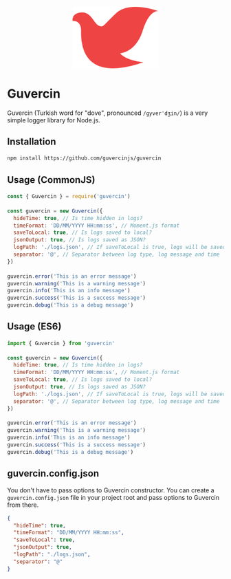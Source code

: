 <p align="center">
  <img src="https://github.com/guvercinjs/.github/blob/main/guvercin.svg" width="200">
</p>

# Guvercin

Guvercin (Turkish word for "dove", pronounced `/ɡyverˈdʒin/`) is a very simple logger library for Node.js.

## Installation

<!-- ```bash
pnpm install guvercin
``` -->

```bash
npm install https://github.com/guvercinjs/guvercin
```

## Usage (CommonJS)

```javascript
const { Guvercin } = require('guvercin')

const guvercin = new Guvercin({
  hideTime: true, // Is time hidden in logs?
  timeFormat: 'DD/MM/YYYY HH:mm:ss', // Moment.js format
  saveToLocal: true, // Is logs saved to local?
  jsonOutput: true, // Is logs saved as JSON?
  logPath: './logs.json', // If saveToLocal is true, logs will be saved to this path
  separator: '@', // Separator between log type, log message and time
})

guvercin.error('This is an error message')
guvercin.warning('This is a warning message')
guvercin.info('This is an info message')
guvercin.success('This is a success message')
guvercin.debug('This is a debug message')
```

## Usage (ES6)

```javascript
import { Guvercin } from 'guvercin'

const guvercin = new Guvercin({
  hideTime: true, // Is time hidden in logs?
  timeFormat: 'DD/MM/YYYY HH:mm:ss', // Moment.js format
  saveToLocal: true, // Is logs saved to local?
  jsonOutput: true, // Is logs saved as JSON?
  logPath: './logs.json', // If saveToLocal is true, logs will be saved to this path
  separator: '@', // Separator between log type, log message and time
})

guvercin.error('This is an error message')
guvercin.warning('This is a warning message')
guvercin.info('This is an info message')
guvercin.success('This is a success message')
guvercin.debug('This is a debug message')
```

## guvercin.config.json

You don't have to pass options to Guvercin constructor. You can create a `guvercin.config.json` file in your project root and pass options to Guvercin from there.

```json
{
  "hideTime": true,
  "timeFormat": "DD/MM/YYYY HH:mm:ss",
  "saveToLocal": true,
  "jsonOutput": true,
  "logPath": "./logs.json",
  "separator": "@"
}
```
